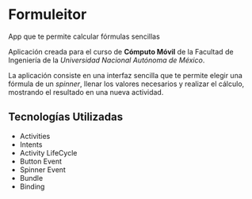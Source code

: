 # Formuleitor
App que te permite calcular fórmulas sencillas

Aplicación creada para el curso de **Cómputo Móvil** de la Facultad de Ingeniería de la _Universidad Nacional Autónoma de México_.

La aplicación consiste en una interfaz sencilla que te permite elegir una fórmula de un _spinner_, llenar los valores necesarios y realizar el cálculo, 
mostrando el resultado en una nueva actividad.

## Tecnologías Utilizadas
* Activities
* Intents
* Activity LifeCycle
* Button Event
* Spinner Event
* Bundle
* Binding
